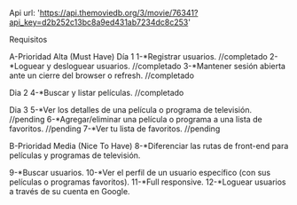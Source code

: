 
Api url: 'https://api.themoviedb.org/3/movie/76341?api_key=d2b252c13bc8a9ed431ab7234dc8c253'

Requisitos

A-Prioridad Alta (Must Have)
  Día 1
  1-*Registrar usuarios.           //completado
  2-*Loguear y desloguear usuarios. //completado
  3-*Mantener sesión abierta ante un cierre del browser o refresh. //completado
  
  Dia 2
  4-*Buscar y listar películas.      //completado

  Dia 3
  5-*Ver los detalles de una película o programa de televisión. //pending
  6-*Agregar/eliminar una película o programa a una lista de favoritos. //pending
  7-*Ver tu lista de favoritos. //pending

B-Prioridad Media (Nice To Have)
  8-*Diferenciar las rutas de front-end para películas y programas de televisión.

  9-*Buscar usuarios.
  10-*Ver el perfil de un usuario específico (con sus películas o programas favoritos).
  11-*Full responsive.
  12-*Loguear usuarios a través de su cuenta en Google.   